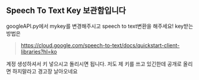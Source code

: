 ## Speech To Text Key 보관함입니다

googleAPI.py에서 mykey를 변경해주시고 speech to text변환을 해주세요! 
key받는 방법은 
>https://cloud.google.com/speech-to-text/docs/quickstart-client-libraries?hl=ko


계정 생성하셔서 키 넣으시고 돌리시면 됩니다.
저도 제 키를 쓰고 있긴한데 공개로 올리면 하지말라고 경고장 날아오네요
